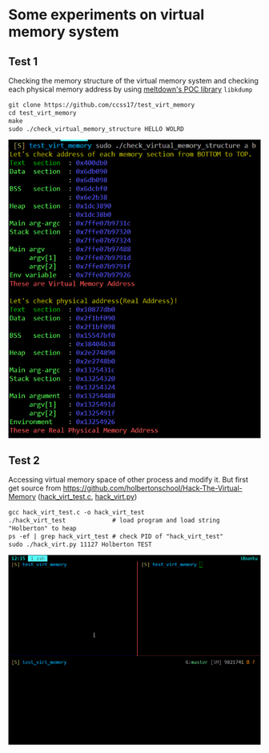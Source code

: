 # Some experiments on virtual memory system 

## Test 1

Checking the memory structure of the virtual memory system and checking each physical memory address by using [meltdown's POC library](https://github.com/IAIK/meltdown) `libkdump` 

```shell
git clone https://github.com/ccss17/test_virt_memory
cd test_virt_memory
make
sudo ./check_virtual_memory_structure HELLO WOLRD
```

![check_virtual_memory_structure](check_virtual_memory_structure.PNG)

## Test 2

Accessing virtual memory space of other process and modify it. But first get source from https://github.com/holbertonschool/Hack-The-Virtual-Memory ([hack_virt_test.c](https://github.com/holbertonschool/Hack-The-Virtual-Memory/blob/master/00.%20C%20strings%20%26%20the%20proc%20filesystem/loop.c), [hack_virt.py](https://github.com/holbertonschool/Hack-The-Virtual-Memory/blob/master/01.%20Python%20bytes/read_write_heap.py))

```shell
gcc hack_virt_test.c -o hack_virt_test
./hack_virt_test             # load program and load string "Holberton" to heap
ps -ef | grep hack_virt_test # check PID of "hack_virt_test"
sudo ./hack_virt.py 11127 Holberton TEST
```

![hack_virt_test](hack_virt_test.gif)